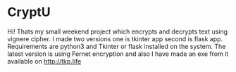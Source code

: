 # CryptU
Hi! Thats my small weekend project which encrypts and decrypts text using vignere cipher. I made two versions one is tkinter app second is flask app. 
Requirements are python3 and Tkinter or flask installed on the system.
The latest version is using Fernet encryption and also I have made an exe from it available on http://tkp.life
